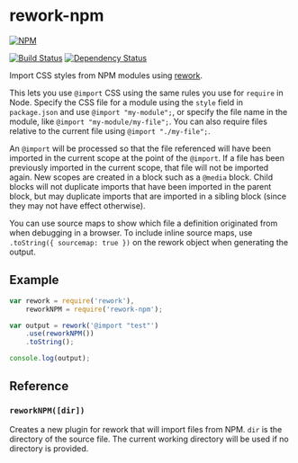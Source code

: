 # rework-npm

[![NPM](https://nodei.co/npm/rework-npm.png?compact=true)](https://nodei.co/npm/rework-npm/)

[![Build Status](https://drone.io/github.com/conradz/rework-npm/status.png)](https://drone.io/github.com/conradz/rework-npm/latest)
[![Dependency Status](https://gemnasium.com/conradz/rework-npm.png)](https://gemnasium.com/conradz/rework-npm)

Import CSS styles from NPM modules using
[rework](https://github.com/visionmedia/rework).

This lets you use `@import` CSS using the same rules you use for `require` in
Node. Specify the CSS file for a module using the `style` field in
`package.json` and use `@import "my-module";`, or specify the file name in the
module, like `@import "my-module/my-file";`. You can also require files relative
to the current file using `@import "./my-file";`.

An `@import` will be processed so that the file referenced will have been
imported in the current scope at the point of the `@import`. If a file has been
previously imported in the current scope, that file will not be imported again.
New scopes are created in a block such as a `@media` block. Child blocks will
not duplicate imports that have been imported in the parent block, but may
duplicate imports that are imported in a sibling block (since they may not have
effect otherwise).

You can use source maps to show which file a definition originated from when
debugging in a browser. To include inline source maps, use
`.toString({ sourcemap: true })` on the rework object when generating the
output.

## Example

```js
var rework = require('rework'),
    reworkNPM = require('rework-npm');

var output = rework('@import "test"')
    .use(reworkNPM())
    .toString();

console.log(output);
```

## Reference

### `reworkNPM([dir])`

Creates a new plugin for rework that will import files from NPM. `dir` is the
directory of the source file. The current working directory will be used if no
directory is provided.
